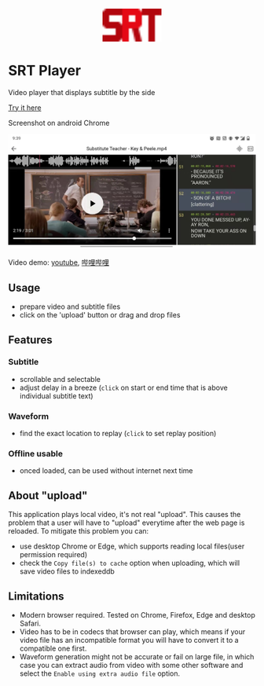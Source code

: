 <p align="center">
  <img src="https://github.com/Shenmin-Z/srt-player/raw/master/public/srt-player.svg" width="120" alt="wstunnel logo"/>
</p>

# SRT Player

Video player that displays subtitle by the side

[Try it here](https://shenmin-z.github.io/srt-player/)

Screenshot on android Chrome

![screenshot](./docs/screenshot.jpg)

Video demo: [youtube](https://youtu.be/UpgwD5ejwMo), [哔哩哔哩](https://www.bilibili.com/video/BV1Ci4y1d7iA/)

## Usage

- prepare video and subtitle files
- click on the 'upload' button or drag and drop files

## Features

### Subtitle

- scrollable and selectable
- adjust delay in a breeze (`click` on start or end time that is above individual subtitle text)

### Waveform

- find the exact location to replay (`click` to set replay position)

### Offline usable

- onced loaded, can be used without internet next time

## About "upload"

This application plays local video, it's not real "upload". This causes the problem that a user will have to "upload" everytime after the web page is reloaded. To mitigate this problem you can:

- use desktop Chrome or Edge, which supports reading local files(user permission required)
- check the `Copy file(s) to cache` option when uploading, which will save video files to indexeddb

## Limitations

- Modern browser required. Tested on Chrome, Firefox, Edge and desktop Safari.
- Video has to be in codecs that browser can play, which means if your video file has an incompatible format you will have to convert it to a compatible one first.
- Waveform generation might not be accurate or fail on large file, in which case you can extract audio from video with some other software and select the `Enable using extra audio file` option.
